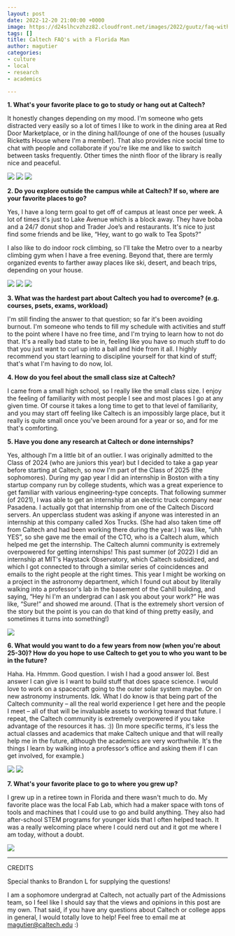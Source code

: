 ```yaml
---
layout: post
date: 2022-12-20 21:00:00 +0000
image: https://d24slhcvzhzz82.cloudfront.net/images/2022/guutz/faq-with-florida-man/florida-man.jpg
tags: []
title: Caltech FAQ's with a Florida Man
author: magutier
categories:
- culture
- local
- research
- academics

---
```

**1. What's your favorite place to go to study or hang out at Caltech?**

It honestly changes depending on my mood. I'm someone who gets distracted very easily so a lot of times I like to work in the dining area at Red Door Marketplace, or in the dining hall/lounge of one of the houses (usually Ricketts House where I'm a member). That also provides nice social time to chat with people and collaborate if you're like me and like to switch between tasks frequently. Other times the ninth floor of the library is really nice and peaceful.

![](https://d24slhcvzhzz82.cloudfront.net/images/2022/guutz/faq-with-florida-man/red-door.jpg) ![](https://d24slhcvzhzz82.cloudfront.net/images/2022/guutz/faq-with-florida-man/ricketts.jpg) ![](https://d24slhcvzhzz82.cloudfront.net/images/2022/guutz/faq-with-florida-man/ninth-floor.jpg)

**2. Do you explore outside the campus while at Caltech? If so, where are your favorite places to go?**

Yes, I have a long term goal to get off of campus at least once per week. A lot of times it's just to Lake Avenue which is a block away. They have boba and a 24/7 donut shop and Trader Joe’s and restaurants. It's nice to just find some friends and be like, “Hey, want to go walk to Tea Spots?”

I also like to do indoor rock climbing, so I'll take the Metro over to a nearby climbing gym when I have a free evening. Beyond that, there are termly organized events to farther away places like ski, desert, and beach trips, depending on your house.

![](https://d24slhcvzhzz82.cloudfront.net/images/2022/guutz/faq-with-florida-man/lake.jpg) ![](https://d24slhcvzhzz82.cloudfront.net/images/2022/guutz/faq-with-florida-man/h18.jpg) ![](https://d24slhcvzhzz82.cloudfront.net/images/2022/guutz/faq-with-florida-man/desert.jpg)

**3. What was the hardest part about Caltech you had to overcome? (e.g. courses, psets, exams, workload)**

I'm still finding the answer to that question; so far it's been avoiding burnout. I'm someone who tends to fill my schedule with activities and stuff to the point where I have no free time, and I'm trying to learn how to not do that. It's a really bad state to be in, feeling like you have so much stuff to do that you just want to curl up into a ball and hide from it all. I highly recommend you start learning to discipline yourself for that kind of stuff; that's what I'm having to do now, lol.

**4. How do you feel about the small class size at Caltech?**

I came from a small high school, so I really like the small class size. I enjoy the feeling of familiarity with most people I see and most places I go at any given time. Of course it takes a long time to get to that level of familiarity, and you may start off feeling like Caltech is an impossibly large place, but it really is quite small once you've been around for a year or so, and for me that's comforting.

**5. Have you done any research at Caltech or done internships?**

Yes, although I'm a little bit of an outlier. I was originally admitted to the Class of 2024 (who are juniors this year) but I decided to take a gap year before starting at Caltech, so now I'm part of the Class of 2025 (the sophomores). During my gap year I did an internship in Boston with a tiny startup company run by college students, which was a great experience to get familiar with various engineering-type concepts. That following summer (of 2021), I was able to get an internship at an electric truck company near Pasadena. I actually got that internship from one of the Caltech Discord servers. An upperclass student was asking if anyone was interested in an internship at this company called Xos Trucks. (She had also taken time off from Caltech and had been working there during the year.) I was like, “uhh YES”, so she gave me the email of the CTO, who is a Caltech alum, which helped me get the internship. The Caltech alumni community is extremely overpowered for getting internships! This past summer (of 2022) I did an internship at MIT's Haystack Observatory, which Caltech subsidized, and which I got connected to through a similar series of coincidences and emails to the right people at the right times. This year I might be working on a project in the astronomy department, which I found out about by literally walking into a professor's lab in the basement of the Cahill building, and saying, “Hey hi I'm an undergrad can I ask you about your work?” He was like, “Sure!” and showed me around. (That is the extremely short version of the story but the point is you can do that kind of thing pretty easily, and sometimes it turns into something!)

![](https://d24slhcvzhzz82.cloudfront.net/images/2022/guutz/faq-with-florida-man/discord.png)

**6. What would you want to do a few years from now (when you're about 25-30)? How do you hope to use Caltech to get you to who you want to be in the future?**

Haha. Ha. Hmmm. Good question. I wish I had a good answer lol. Best answer I can give is I want to build stuff that does space science. I would love to work on a spacecraft going to the outer solar system maybe. Or on new astronomy instruments. Idk. What I do know is that being part of the Caltech community – all the real world experience I get here and the people I meet – all of that will be invaluable assets to working toward that future. I repeat, the Caltech community is extremely overpowered if you take advantage of the resources it has. :)) (In more specific terms, it's less the actual classes and academics that make Caltech unique and that will really help me in the future, although the academics are very worthwhile. It's the things I learn by walking into a professor’s office and asking them if I can get involved, for example.)

![](https://d24slhcvzhzz82.cloudfront.net/images/2022/guutz/faq-with-florida-man/future-1.jpg) ![](https://d24slhcvzhzz82.cloudfront.net/images/2022/guutz/faq-with-florida-man/future-2.jpg)

**7. What's your favorite place to go to where you grew up?**

I grew up in a retiree town in Florida and there wasn't much to do. My favorite place was the local Fab Lab, which had a maker space with tons of tools and machines that I could use to go and build anything. They also had after-school STEM programs for younger kids that I often helped teach. It was a really welcoming place where I could nerd out and it got me where I am today, without a doubt.

![](https://d24slhcvzhzz82.cloudfront.net/images/2022/guutz/faq-with-florida-man/fablab.png)

***

CREDITS

Special thanks to Brandon L for supplying the questions!

I am a sophomore undergrad at Caltech, not actually part of the Admissions team, so I feel like I should say that the views and opinions in this post are my own. That said, if you have any questions about Caltech or college apps in general, I would totally love to help! Feel free to email me at [magutier@caltech.edu](mailto:magutier@caltech.edu) :)